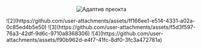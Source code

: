 <p align="center">
  <img src="https://github.com/user-attachments/assets/39dc1992-4a26-460b-ba2a-8338a770194a" alt="Адаптив преокта"/>
</p>
![2](https://github.com/user-attachments/assets/ff166ee1-e514-4331-a02a-0c85ed4b5e50)
![3](https://github.com/user-attachments/assets/f5d3f597-76a3-42df-9d6c-9710a8368306)
![4](https://github.com/user-attachments/assets/f90b962d-e4f7-41fc-8df0-3fc3a472781a)
